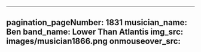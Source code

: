 ------
pagination_pageNumber: 1831
musician_name: Ben
band_name: Lower Than Atlantis
img_src: images/musician1866.png
onmouseover_src: 
------